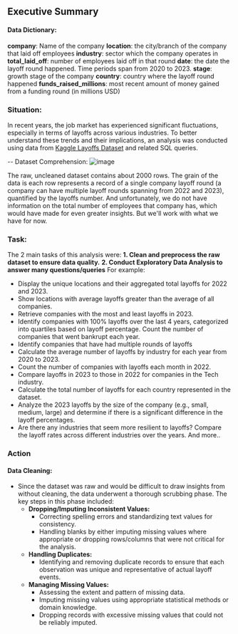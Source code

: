 ## Executive Summary

#### Data Dictionary:
**company**: Name of the company
**location**: the city/branch of the company that laid off employees
**industry**: sector which the company operates in
**total_laid_off**: number of employees laid off in that round
**date**: the date the layoff round happened. Time periods span from 2020 to 2023.
**stage**: growth stage of the company
**country**: country where the layoff round happened
**funds_raised_millions**: most recent amount of money gained from a funding round (in millions USD)

### Situation:
In recent years, the job market has experienced significant fluctuations, especially in terms of layoffs across various industries. To better understand these trends and their implications, an analysis was conducted using data from [Kaggle Layoffs Dataset](https://www.kaggle.com/datasets/emaoyeyiola/exploring-the-layoffs-dataset) and related SQL queries.

-- Dataset Comprehension:
![image](https://github.com/user-attachments/assets/70329bf6-3921-4a95-85f2-7c34a7373c55)

The raw, uncleaned dataset contains about 2000 rows. The grain of the data is each row represents a record of a single company layoff round (a company can have multiple layoff rounds spanning from 2022 and 2023), quantified by the layoffs number. And unfortunately, we do not have information on the total number of employees that company has, which would have made for even greater insights. But we'll work with what we have for now.

### Task:
The 2 main tasks of this analysis were:
**1. Clean and preprocess the raw dataset to ensure data quality.**
**2. Conduct Exploratory Data Analysis to answer many questions/queries**
For example:
- Display the unique locations and their aggregated total layoffs for 2022 and 2023.
- Show locations with average layoffs greater than the average of all companies.
- Retrieve companies with the most and least layoffs in 2023.
- Identify companies with 100% layoffs over the last 4 years, categorized into quartiles based on layoff percentage. Count the number of companies that went bankrupt each year.
- Identify companies that have had multiple rounds of layoffs
- Calculate the average number of layoffs by industry for each year from 2020 to 2023.
- Count the number of companies with layoffs each month in 2022.
- Compare layoffs in 2023 to those in 2022 for companies in the Tech industry.
- Calculate the total number of layoffs for each country represented in the dataset.
- Analyze the 2023 layoffs by the size of the company (e.g., small, medium, large) and determine if there is a significant difference in the layoff percentages.
- Are there any industries that seem more resilient to layoffs? Compare the layoff rates across different industries over the years.
And more..

### Action
#### Data Cleaning:
- Since the dataset was raw and would be difficult to draw insights from without cleaning, the data underwent a thorough scrubbing phase. The key steps in this phase included:
  - **Dropping/Imputing Inconsistent Values:**
    - Correcting spelling errors and standardizing text values for consistency.
    - Handling blanks by either imputing missing values where appropriate or dropping rows/columns that were not critical for the analysis.
  - **Handling Duplicates:**
    - Identifying and removing duplicate records to ensure that each observation was unique and representative of actual layoff events.
  - **Managing Missing Values:**
    - Assessing the extent and pattern of missing data.
    - Imputing missing values using appropriate statistical methods or domain knowledge.
    - Dropping records with excessive missing values that could not be reliably imputed.
